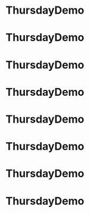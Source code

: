# ThursdayDemo
# ThursdayDemo
# ThursdayDemo
# ThursdayDemo
# ThursdayDemo
# ThursdayDemo
# ThursdayDemo
# ThursdayDemo
